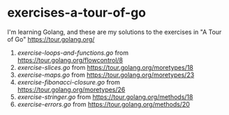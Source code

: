 # exercises-a-tour-of-go
I'm learning Golang, and these are my solutions to the exercises in "A Tour of Go" https://tour.golang.org/

1. *exercise-loops-and-functions.go* from https://tour.golang.org/flowcontrol/8
2. *exercise-slices.go* from https://tour.golang.org/moretypes/18
3. *exercise-maps.go* from https://tour.golang.org/moretypes/23
4. *exercise-fibonacci-closure.go* from https://tour.golang.org/moretypes/26
5. *exercise-stringer.go* from https://tour.golang.org/methods/18
6. *exercise-errors.go* from https://tour.golang.org/methods/20
